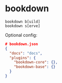 # bookdown

```
bookdown b[uild]
bookdown s[erve]
```

Optional config:

```json
# bookdown.json
{
  "docs": "docs",
  "plugins": {
    "bookdown-core": {},
    "bookdown-base": {}
  }
}
```
